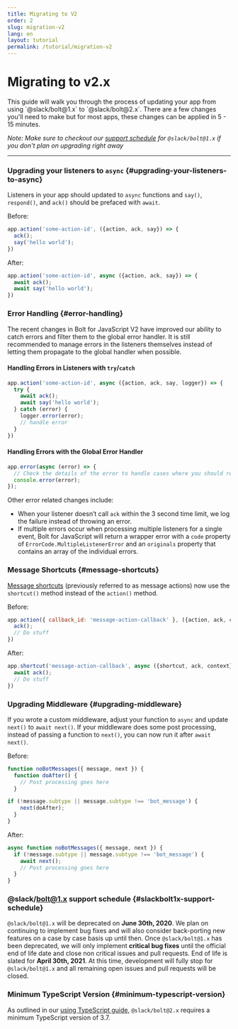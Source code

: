 ```yaml
---
title: Migrating to V2
order: 2
slug: migration-v2
lang: en
layout: tutorial
permalink: /tutorial/migration-v2
---
```

# Migrating to v2.x

<div class="section-content">
This guide will walk you through the process of updating your app from using `@slack/bolt@1.x` to `@slack/bolt@2.x`. There are a few changes you'll need to make but for most apps, these changes can be applied in 5 - 15 minutes.

*Note: Make sure to checkout our [support schedule](#slackbolt1x-support-schedule) for `@slack/bolt@1.x` if you don't plan on upgrading right away*
</div> 

---

### Upgrading your listeners to `async` {#upgrading-your-listeners-to-async}

Listeners in your app should updated to `async` functions and `say()`,  `respond()`, and `ack()` should be prefaced with `await`.

Before:

```javascript
app.action('some-action-id', ({action, ack, say}) => { 
  ack();
  say('hello world');
})
```

After:

```javascript
app.action('some-action-id', async ({action, ack, say}) => { 
  await ack();
  await say('hello world');
})
```


### Error Handling {#error-handling}

The recent changes in Bolt for JavaScript V2 have improved our ability to catch errors and filter them to the global error handler.  It is still recommended to manage errors in the listeners themselves instead of letting them propagate to the global handler when possible.

#### Handling Errors in Listeners with `try`/`catch`

```javascript
app.action('some-action-id', async ({action, ack, say, logger}) => { 
  try {
    await ack();
    await say('hello world');
  } catch (error) {
    logger.error(error);
    // handle error
  }
})
```

#### Handling Errors with the Global Error Handler

```javascript
app.error(async (error) => {
  // Check the details of the error to handle cases where you should retry sending a message or stop the app
  console.error(error);
});
```

Other error related changes include:

- When your listener doesn’t call `ack` within the 3 second time limit, we log the failure instead of throwing an error.
- If multiple errors occur when processing multiple listeners for a single event, Bolt for JavaScript will return a wrapper error with a `code` property of `ErrorCode.MultipleListenerError` and an `originals` property that contains an array of the individual errors. 


### Message Shortcuts {#message-shortcuts}

[Message shortcuts](https://api.slack.com/interactivity/shortcuts/using#message_shortcuts) (previously referred to as message actions) now use the `shortcut()` method instead of the `action()` method.

Before:

```javascript
app.action({ callback_id: 'message-action-callback' }, ({action, ack, context}) => {
  ack();
  // Do stuff
})
```

After:

```javascript
app.shortcut('message-action-callback', async ({shortcut, ack, context}) => {
  await ack();
  // Do stuff
})
```

### Upgrading Middleware {#upgrading-middleware}

If you wrote a custom middleware, adjust your function to `async`  and update `next()` to `await next()`. If your middleware does some post processing, instead of passing a function to `next()`, you can now run it after `await next()`.

Before:

```javascript
function noBotMessages({ message, next }) {
  function doAfter() { 
    // Post processing goes here
  }

if (!message.subtype || message.subtype !== 'bot_message') {
    next(doAfter);
  }
}
```

After:

```javascript
async function noBotMessages({ message, next }) {
  if (!message.subtype || message.subtype !== 'bot_message') {
    await next();
    // Post processing goes here
  }
}
```

### @slack/bolt@1.x support schedule {#slackbolt1x-support-schedule}

`@slack/bolt@1.x` will be deprecated on **June 30th, 2020**. We plan on continuing to implement bug fixes and will also consider back-porting new features on a case by case basis up until then. Once `@slack/bolt@1.x` has been deprecated, we will only implement **critical bug fixes** until the official end of life date and close non critical issues and pull requests. End of life is slated for **April 30th, 2021**. At this time, development will fully stop for `@slack/bolt@1.x` and all remaining open issues and pull requests will be closed. 

### Minimum TypeScript Version {#minimum-typescript-version}

As outlined in our [using TypeScript guide](https://slack.dev/bolt/tutorial/using-typescript), `@slack/bolt@2.x` requires a minimum TypeScript version of 3.7.
